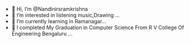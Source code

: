 - 👋 Hi, I’m @Nandinirsramkrishna
- 👀 I’m interested in listening music,Drawing ...
- 🌱 I’m currently learning in Ramanagar...
- 💞️ I completed My Graduation in Computer Science From R V College Of Engineering Bengaluru ...


<!---
Nandinirsramkrishna/Nandinirsramkrishna is a ✨ special ✨ repository because its `README.md` (this file) appears on your GitHub profile.
You can click the Preview link to take a look at your changes.
--->
